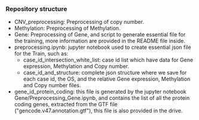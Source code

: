 ### Repository structure

- CNV_preprocessing: Preprocessing of copy number.
- Methylation: Preprocessing of Methylation.
- Gene: Preprocessing of Gene, and script to generate essential file for the training, more information are provided in the README file inside.
- preprocessing.ipynb: jupyter notebook used to create essential json file for the Train, such as:
    - case_id_intersection_white_list: case id list which have data for Gene expression, Methylation and Copy number.
    - case_id_and_structure: complete json structure where we save for each case id, the OS, and the relative Gene expression, Methylation and Copy number files.
- gene_id_protein_coding: this file is generated by the jupyter notebook Gene/Preprocessing_Gene.ipynb, and contains the list of all the protein coding genes, extracted from the GTF file ("gencode.v47.annotation.gtf"), this file is also provided in the drive.
